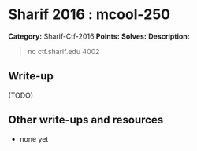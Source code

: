 # Sharif 2016 : mcool-250

**Category:** Sharif-Ctf-2016
**Points:** 
**Solves:** 
**Description:**

> nc ctf.sharif.edu 4002


## Write-up

(TODO)

## Other write-ups and resources

* none yet
